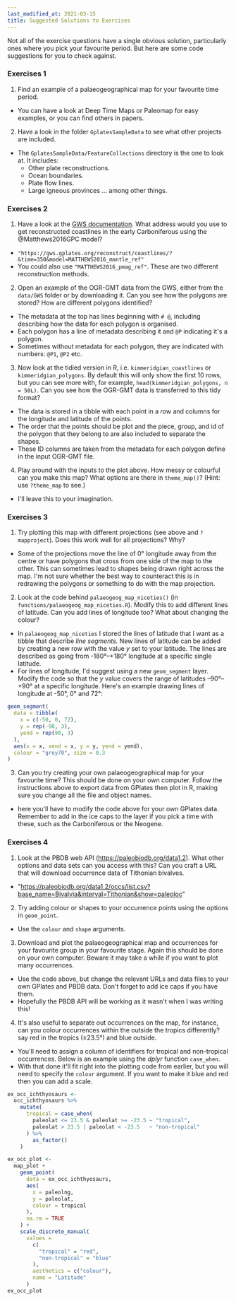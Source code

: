 ```yaml
---
last_modified_at: 2021-03-15
title: Suggested Solutions to Exercises
---
```


Not all of the exercise questions have a single obvious solution, particularly ones where you pick your favourite period. But here are some code suggestions for you to check against.

### Exercises 1

1. Find an example of a palaeogeographical map for your favourite time period.
  - You can have a look at Deep Time Maps or Paleomap for easy examples, or you can find others in papers.
2. Have a look in the folder `GplatesSampleData` to see what other projects are included. 
  - The `GplatesSampleData/FeatureCollections` directory is the one to look at. It includes:
    + Other plate reconstructions.
    + Ocean boundaries.
    + Plate flow lines.
    + Large igneous provinces … among other things.

### Exercises 2

1. Have a look at the [GWS documentation](<https://github.com/GPlates/gplates_web_service_doc/wiki>). What address would you use to get reconstructed coastlines in the early Carboniferous using the @Matthews2016GPC model?
  - `"https://gws.gplates.org/reconstruct/coastlines/?&time=350&model=MATTHEWS2016_mantle_ref"`
  - You could also use `"MATTHEWS2016_pmag_ref"`. These are two different reconstruction methods.
2. Open an example of the OGR-GMT data from the GWS, either from the `data/GWS` folder or by downloading it. Can you see how the polygons are stored? How are different polygons identified?
  - The metadata at the top has lines beginning with `# @`, including describing how the data for each polygon is organised.
  - Each polygon has a line of metadata describing it and `@P` indicating it's a polygon.
  - Sometimes without metadata for each polygon, they are indicated with numbers: `@P1`, `@P2` etc.
3. Now look at the tidied version in R, i.e. `kimmeridgian_coastlines` or `kimmeridgian_polygons`. By default this will only show the first 10 rows, but you can see more with, for example, `head(kimmeridgian_polygons, n = 50L)`. Can you see how the OGR-GMT data is transferred to this tidy format?
  - The data is stored in a tibble with each point in a row and columns for the longitude and latitude of the points.
  - The order that the points should be plot and the piece, group, and id of the polygon that they belong to are also included to separate the shapes.
  - These ID columns are taken from the metadata for each polygon define in the input OGR-GMT file.
4. Play around with the inputs to the plot above. How messy or colourful can you make this map? What options are there in `theme_map()`? (Hint: use `?theme_map` to see.)
  - I'll leave this to your imagination.

### Exercises 3

1. Try plotting this map with different projections (see above and `?mapproject`). Does this work well for all projections? Why?
  - Some of the projections move the line of 0° longitude away from the centre or have polygons that cross from one side of the map to the other. This can sometimes lead to shapes being drawn right across the map. I'm not sure whether the best way to counteract this is in redrawing the polygons or something to do with the map projection.
2. Look at the code behind `palaeogeog_map_niceties()` (in `functions/palaeogeog_map_niceties.R`). Modify this to add different lines of latitude. Can you add lines of longitude too? What about changing the colour?
  - In `palaeogeog_map_niceties` I stored the lines of latitude that I want as a tibble that describe _line segments._ New lines of latitude can be added by creating a new row with the value _y_ set to your latitude. The lines are described as going from -180°–+180° longitude at a specific single latitude.
  - For lines of longitude, I'd suggest using a new `geom_segment` layer. Modify the code so that the _y_ value covers the range of latitudes –90°–+90° at a specific longitude. Here's an example drawing lines of longitude at -50°, 0° and 72°:

   ```r
   geom_segment(
     data = tibble(
       x = c(-50, 0, 72),
       y = rep(-90, 3),
       yend = rep(90, 3)
     ),
     aes(x = x, xend = x, y = y, yend = yend),
     colour = "grey70", size = 0.3
   )
   ```

3. Can you try creating your own palaeogeographical map for your favourite time? This should be done on your own computer. Follow the instructions above to export data from GPlates then plot in R, making sure you change all the file and object names.
  - here you'll have to modify the code above for your own GPlates data. Remember to add in the ice caps to the layer if you pick a time with these, such as the Carboniferous or the Neogene.

### Exercises 4

1. Look at the PBDB web API (<https://paleobiodb.org/data1.2>). What other options and data sets can you access with this? Can you craft a URL that will download occurrence data of Tithonian bivalves.
  - "https://paleobiodb.org/data1.2/occs/list.csv?base_name=Bivalvia&interval=Tithonian&show=paleoloc" 
2. Try adding colour or shapes to your occurrence points using the options in `geom_point`.
  - Use the `colour` and `shape` arguments.
3. Download and plot the palaeogeographical map and occurrences for your favourite group in your favourite stage. Again this should be done on your own computer. Beware it may take a while if you want to plot many occurrences.
  - Use the code above, but change the relevant URLs and data files to your own GPlates and PBDB data. Don't forget to add ice caps if you have them.
  - Hopefully the PBDB API will be working as it wasn't when I was writing this!
4. It's also useful to separate out occurrences on the map, for instance, can you colour occurrences within the outside the tropics differently? say red in the tropics (±23.5°) and blue outside.
  - You'll need to assign a column of identifiers for tropical and non-tropical occurrences. Below is an example using the _dplyr_ function `case_when`.
  - With that done it'll fit right into the plotting code from earlier, but you will need to specify the `colour` argument. If you want to make it blue and red then you can add a scale.

   ```r
   ex_occ_ichthyosaurs <-
     occ_ichthyosaurs %>%
       mutate(
         tropical = case_when(
           paleolat <= 23.5 & paleolat >= -23.5 ~ "tropical",
           paleolat > 23.5 | paleolat < -23.5   ~ "non-tropical"
         ) %>%
           as_factor()
       )
   
   ex_occ_plot <-
     map_plot +
       geom_point(
         data = ex_occ_ichthyosaurs,
         aes(
           x = paleolng,
           y = paleolat,
           colour = tropical
         ),
         na.rm = TRUE
       ) +
       scale_discrete_manual(
         values = 
           c(
             "tropical" = "red",
             "non-tropical" = "blue"
           ),
           aesthetics = c("colour"),
           name = "Latitude"
         )
   ex_occ_plot
   ```
